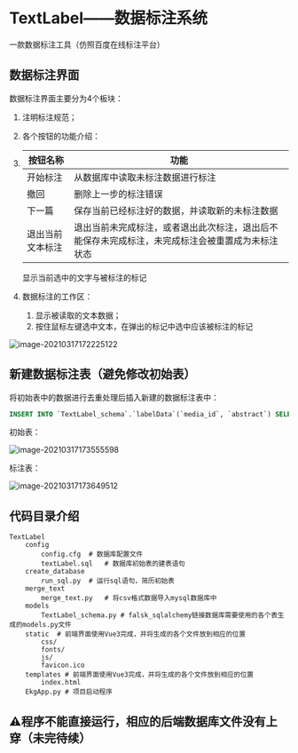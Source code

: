 # TextLabel——数据标注系统
一款数据标注工具（仿照百度在线标注平台）

## 数据标注界面

数据标注界面主要分为4个板块：

1. 注明标注规范；

2. 各个按钮的功能介绍：

3. | 按钮名称         | 功能                                                         |
   | ---------------- | ------------------------------------------------------------ |
   | 开始标注         | 从数据库中读取未标注数据进行标注                             |
   | 撤回             | 删除上一步的标注错误                                         |
   | 下一篇           | 保存当前已经标注好的数据，并读取新的未标注数据               |
   | 退出当前文本标注 | 退出当前未完成标注，或者退出此次标注，退出后不能保存未完成标注，未完成标注会被重置成为未标注状态 |

   显示当前选中的文字与被标注的标记

4. 数据标注的工作区：

   1. 显示被读取的文本数据；
   2. 按住鼠标左键选中文本，在弹出的标记中选中应该被标注的标记

   

![image-20210317172225122](https://gitee.com/MasonsXu/cloudimg/raw/master/img/image-20210317172225122.png)

## 新建数据标注表（避免修改初始表）

将初始表中的数据进行去重处理后插入新建的数据标注表中：

```sql
INSERT INTO `TextLabel_schema`.`labelData`(`media_id`, `abstract`) SELECT ANY_VALUE(media_id),abstract FROM textLabel GROUP BY abstract;
```

初始表：

![image-20210317173555598](https://gitee.com/MasonsXu/cloudimg/raw/master/img/image-20210317173555598.png)

标注表：

![image-20210317173649512](https://gitee.com/MasonsXu/cloudimg/raw/master/img/image-20210317173649512.png)

## 代码目录介绍

```
TextLabel
	config
		config.cfg	# 数据库配置文件
		textLabel.sql	# 数据库初始表的建表语句
	create_database	
		run_sql.py	# 运行sql语句，简历初始表
	merge_text
		merge_text.py	# 将csv格式数据导入mysql数据库中
	models
		TextLabel_schema.py	# falsk_sqlalchemy链接数据库需要使用的各个表生成的models.py文件
	static	# 前端界面使用Vue3完成，并将生成的各个文件放到相应的位置
		css/
		fonts/
		js/
		favicon.ico
	templates # 前端界面使用Vue3完成，并将生成的各个文件放到相应的位置
		index.html
	EkgApp.py # 项目启动程序
```



## ⚠️程序不能直接运行，相应的后端数据库文件没有上穿（未完待续）